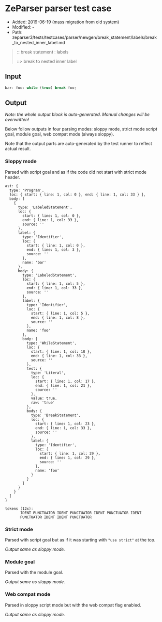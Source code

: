 # ZeParser parser test case

- Added: 2019-06-19 (mass migration from old system)
- Modified: -
- Path: zeparser3/tests/testcases/parser/newgen/break_statement/labels/break_to_nested_inner_label.md

> :: break statement : labels
>
> ::> break to nested inner label

## Input

`````js
bar: foo: while (true) break foo;
`````

## Output

_Note: the whole output block is auto-generated. Manual changes will be overwritten!_

Below follow outputs in four parsing modes: sloppy mode, strict mode script goal, module goal, web compat mode (always sloppy).

Note that the output parts are auto-generated by the test runner to reflect actual result.

### Sloppy mode

Parsed with script goal and as if the code did not start with strict mode header.

`````
ast: {
  type: 'Program',
  loc: { start: { line: 1, col: 0 }, end: { line: 1, col: 33 } },
  body: [
    {
      type: 'LabeledStatement',
      loc: {
        start: { line: 1, col: 0 },
        end: { line: 1, col: 33 },
        source: ''
      },
      label: {
        type: 'Identifier',
        loc: {
          start: { line: 1, col: 0 },
          end: { line: 1, col: 3 },
          source: ''
        },
        name: 'bar'
      },
      body: {
        type: 'LabeledStatement',
        loc: {
          start: { line: 1, col: 5 },
          end: { line: 1, col: 33 },
          source: ''
        },
        label: {
          type: 'Identifier',
          loc: {
            start: { line: 1, col: 5 },
            end: { line: 1, col: 8 },
            source: ''
          },
          name: 'foo'
        },
        body: {
          type: 'WhileStatement',
          loc: {
            start: { line: 1, col: 10 },
            end: { line: 1, col: 33 },
            source: ''
          },
          test: {
            type: 'Literal',
            loc: {
              start: { line: 1, col: 17 },
              end: { line: 1, col: 21 },
              source: ''
            },
            value: true,
            raw: 'true'
          },
          body: {
            type: 'BreakStatement',
            loc: {
              start: { line: 1, col: 23 },
              end: { line: 1, col: 33 },
              source: ''
            },
            label: {
              type: 'Identifier',
              loc: {
                start: { line: 1, col: 29 },
                end: { line: 1, col: 29 },
                source: ''
              },
              name: 'foo'
            }
          }
        }
      }
    }
  ]
}

tokens (12x):
       IDENT PUNCTUATOR IDENT PUNCTUATOR IDENT PUNCTUATOR IDENT
       PUNCTUATOR IDENT IDENT PUNCTUATOR
`````

### Strict mode

Parsed with script goal but as if it was starting with `"use strict"` at the top.

_Output same as sloppy mode._

### Module goal

Parsed with the module goal.

_Output same as sloppy mode._

### Web compat mode

Parsed in sloppy script mode but with the web compat flag enabled.

_Output same as sloppy mode._

